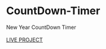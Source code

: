 # CountDown-Timer
New Year CountDown Timer
<BR><BR>
  [LIVE PROJECT](https://durveshkumarpal.github.io/CountDown-Timer/)
